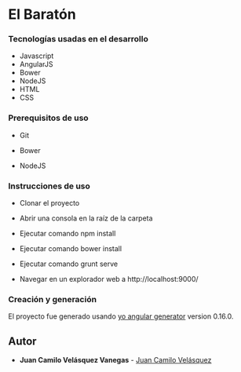 # El Baratón

### Tecnologías usadas en el desarrollo

* Javascript
* AngularJS
* Bower
* NodeJS
* HTML
* CSS

### Prerequisitos de uso

* Git

* Bower

* NodeJS

### Instrucciones de uso

* Clonar el proyecto

* Abrir una consola en la raíz de la carpeta

* Ejecutar comando npm install

* Ejecutar comando bower install

* Ejecutar comando grunt serve

* Navegar en un explorador web a http://localhost:9000/

### Creación y generación

El proyecto fue generado usando [yo angular generator](https://github.com/yeoman/generator-angular)
version 0.16.0.

## Autor

* **Juan Camilo Velásquez Vanegas** - [Juan Camilo Velásquez](https://github.com/pillowslept)